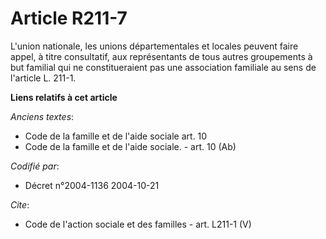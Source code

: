 # Article R211-7

L'union nationale, les unions départementales et locales peuvent faire appel, à titre consultatif, aux représentants de tous
autres groupements à but familial qui ne constitueraient pas une association familiale au sens de l'article L. 211-1.

**Liens relatifs à cet article**

_Anciens textes_:

  - Code de la famille et de l'aide sociale art. 10
  - Code de la famille et de l'aide sociale. - art. 10 (Ab)

_Codifié par_:

  - Décret n°2004-1136 2004-10-21

_Cite_:

  - Code de l'action sociale et des familles - art. L211-1 (V)
